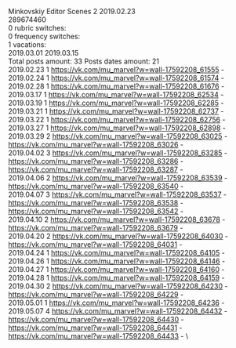 Minkovskiy	Editor Scenes 2 2019.02.23\
289674460\
0 rubric switches:\
0 frequency switches:\
1 vacations:\
2019.03.01 2019.03.15 \
Total posts amount: 33	Posts dates amount: 21\
2019.02.23 1 https://vk.com/mu_marvel?w=wall-17592208_61555 - \
2019.02.24 1 https://vk.com/mu_marvel?w=wall-17592208_61574 - \
2019.02.28 1 https://vk.com/mu_marvel?w=wall-17592208_61676 - \
2019.03.17 1 https://vk.com/mu_marvel?w=wall-17592208_62534 - \
2019.03.19 1 https://vk.com/mu_marvel?w=wall-17592208_62285 - \
2019.03.21 1 https://vk.com/mu_marvel?w=wall-17592208_62737 - \
2019.03.22 1 https://vk.com/mu_marvel?w=wall-17592208_62756 - \
2019.03.27 1 https://vk.com/mu_marvel?w=wall-17592208_62898 - \
2019.03.29 2 https://vk.com/mu_marvel?w=wall-17592208_63025 - https://vk.com/mu_marvel?w=wall-17592208_63026 - \
2019.04.02 3 https://vk.com/mu_marvel?w=wall-17592208_63285 - https://vk.com/mu_marvel?w=wall-17592208_63286 - https://vk.com/mu_marvel?w=wall-17592208_63287 - \
2019.04.06 2 https://vk.com/mu_marvel?w=wall-17592208_63539 - https://vk.com/mu_marvel?w=wall-17592208_63540 - \
2019.04.07 3 https://vk.com/mu_marvel?w=wall-17592208_63537 - https://vk.com/mu_marvel?w=wall-17592208_63538 - https://vk.com/mu_marvel?w=wall-17592208_63542 - \
2019.04.10 2 https://vk.com/mu_marvel?w=wall-17592208_63678 - https://vk.com/mu_marvel?w=wall-17592208_63679 - \
2019.04.20 2 https://vk.com/mu_marvel?w=wall-17592208_64030 - https://vk.com/mu_marvel?w=wall-17592208_64031 - \
2019.04.24 1 https://vk.com/mu_marvel?w=wall-17592208_64105 - \
2019.04.26 1 https://vk.com/mu_marvel?w=wall-17592208_64146 - \
2019.04.27 1 https://vk.com/mu_marvel?w=wall-17592208_64160 - \
2019.04.28 1 https://vk.com/mu_marvel?w=wall-17592208_64159 - \
2019.04.30 2 https://vk.com/mu_marvel?w=wall-17592208_64230 - https://vk.com/mu_marvel?w=wall-17592208_64229 - \
2019.05.01 1 https://vk.com/mu_marvel?w=wall-17592208_64236 - \
2019.05.07 4 https://vk.com/mu_marvel?w=wall-17592208_64432 - https://vk.com/mu_marvel?w=wall-17592208_64430 - https://vk.com/mu_marvel?w=wall-17592208_64431 - https://vk.com/mu_marvel?w=wall-17592208_64433 - \
